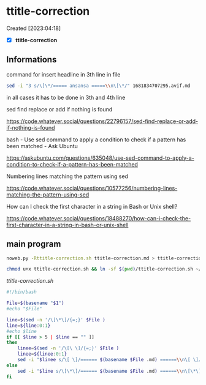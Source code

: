 # ttitle-correction
Created [2023:04:18]

- [x] **ttitle-correction**

## Informations

command for insert headline in 3th line in file

```bash
sed -i "3 s/\[\*/===== ansansa =====\\n\[\*/" 1681834707295.avif.md
```

in all cases it has to be done in 3th and 4th line


 sed find replace or add if nothing is found

 https://code.whatever.social/questions/22796157/sed-find-replace-or-add-if-nothing-is-found

 bash - Use sed command to apply a condition to check if a pattern has been matched - Ask Ubuntu

 https://askubuntu.com/questions/635048/use-sed-command-to-apply-a-condition-to-check-if-a-pattern-has-been-matched

 Numbering lines matching the pattern using sed

 https://code.whatever.social/questions/10577256/numbering-lines-matching-the-pattern-using-sed

 How can I check the first character in a string in Bash or Unix shell?

 https://code.whatever.social/questions/18488270/how-can-i-check-the-first-character-in-a-string-in-bash-or-unix-shell

## main program

```bash
noweb.py -Rttitle-correction.sh ttitle-correction.md > ttitle-correction.sh && echo 'fertig'
```

```bash
chmod u+x ttitle-correction.sh && ln -sf $(pwd)/ttitle-correction.sh ~/.local/bin/ttitle-correction.sh && echo 'fertig'
```


*ttitle-correction.sh*
```bash
#!/bin/bash

File=$(basename "$1")
#echo "$File"

line=$(sed -n '/\[\*\]/{=;}' $File )
line=${line:0:1}
#echo $line
if [[ $line > 5 | $line == "" ]]
then
	linee=$(sed -n '/\[\ \]/{=;}' $File )
	linee=${linee:0:1}
	sed -i "$linee s/\[ \]/====== $(basename $File .md) ======\\n\[ \]/" "$File"
else
	sed -i "$line s/\[\*\]/====== $(basename $File .md) ======\\n\[\*\]/" "$File"
fi
```

